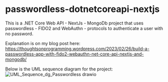 # passwordless-dotnetcoreapi-nextjs
 
 This is a .NET Core Web API - NextJs - MongoDb project that uses passwordless - FIDO2 and WebAuthn - protocols to authenticate a user with no password. 
 
 Explanation is on my blog post here: <a href="https://thoughtsonprogramming.wordpress.com/2023/02/26/build-a-passwordless-app-with-fido2-webauthn-net-core-api-nextjs-and-mongodb/">https://thoughtsonprogramming.wordpress.com/2023/02/26/build-a-passwordless-app-with-fido2-webauthn-net-core-api-nextjs-and-mongodb/</a>
 
 Below is the UML sequence diagram for the project:
![UML_Sequence_dg_Passwordless drawio](https://user-images.githubusercontent.com/36752411/221474711-252e593b-d392-4c48-b7c9-d42d9326ccd0.png)

